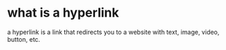 # what is a hyperlink
a hyperlink is a link that redirects you to a website with text, image, video, button, etc.
